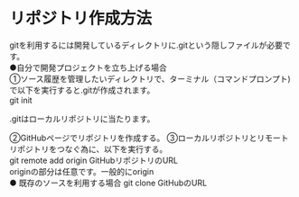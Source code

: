 # リポジトリ作成方法
gitを利用するには開発しているディレクトリに.gitという隠しファイルが必要です。  
●自分で開発プロジェクトを立ち上げる場合  
①ソース履歴を管理したいディレクトリで、ターミナル（コマンドプロンプト)で以下を実行すると.gitが作成されます。  
git init  
  
.gitはローカルリポジトリに当たります。  
  
②GitHubページでリポジトリを作成する。
③ローカルリポジトリとリモートリポジトリをつなぐ為に、以下を実行する。  
git remote add origin GitHubリポジトリのURL  
originの部分は任意です。一般的にorigin  
● 既存のソースを利用する場合
git clone GitHubのURL  